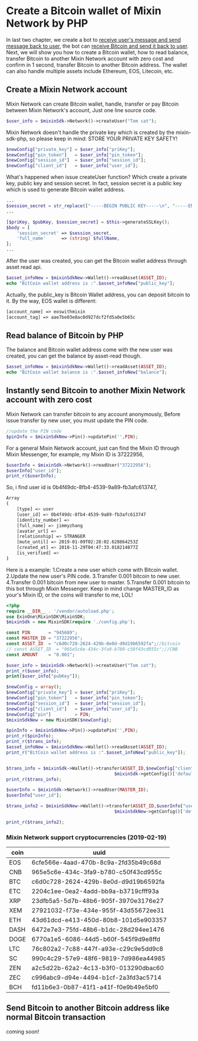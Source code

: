# Create a Bitcoin wallet of Mixin Network by PHP
In last two chapter, we create a bot to [receive user's message and send message back to user](https://github.com/wenewzhang/mixin_labs-php-bot/blob/master/README.md), the bot can [receive Bitcoin and send it back to user](https://github.com/wenewzhang/mixin_labs-php-bot/blob/master/README2.md). Next, we will show you how to create a Bitcoin wallet, how to read balance, transfer Bitcoin to another Mixin Network account with zero cost and confirm in 1 second, transfer Bitcoin to another Bitcoin address. The wallet can also handle multiple assets include Ethereum, EOS, Litecoin, etc.

## Create a Mixin Network account
Mixin Network can create Bitcoin wallet, handle, transfer or pay Bitcoin between  Mixin Network's account, Just one line source code.
```php
$user_info = $mixinSdk->Network()->createUser("Tom cat");
```
Mixin Network doesn't handle the private key which is created by the mixin-sdk-php, so please keep in mind: STORE YOUR PRIVATE KEY SAFETY!
```php
$newConfig["private_key"] = $user_info["priKey"];
$newConfig["pin_token"]   = $user_info["pin_token"];
$newConfig["session_id"]  = $user_info["session_id"];
$newConfig["client_id"]   = $user_info["user_id"];
```
What's happened when issue createUser function? Which create a private key, public key and session secret.
In fact, session secret is a public key which is used to generate Bitcoin wallet address.
```php
...
$session_secret = str_replace(["-----BEGIN PUBLIC KEY-----\n", "-----END PUBLIC KEY-----", "\n"], '', $pub_key);
...

[$priKey, $pubKey, $session_secret] = $this->generateSSLKey();
$body = [
    'session_secret' => $session_secret,
    'full_name'      => (string) $fullName,
];
...
```
After the user was created, you can get the Bitcoin wallet address through asset read api.
```php
$asset_infoNew = $mixinSdkNew->Wallet()->readAsset(ASSET_ID);
echo "BitCoin wallet address is :".$asset_infoNew["public_key"];
```
Actually, the public_key is Bitcoin Wallet address, you can deposit bitcoin to it.
By the way, EOS wallet is different:
```php
[account_name] => eoswithmixin
[account_tag] => aae7be03e8ac0d927dcf2fd5a0e5b65c
```

## Read balance of Bitcoin by PHP
The balance and Bitcoin wallet address come with the new user was created, you can get the balance by asset-read though.
```php
$asset_infoNew = $mixinSdkNew->Wallet()->readAsset(ASSET_ID);
echo "BitCoin wallet balance is :".$asset_infoNew["balance"];
```

## Instantly send Bitcoin to another Mixin Network account with zero cost
Mixin Network can transfer bitcoin to any account anonymously,
Before issue transfer by new user, you must update the PIN code.
```php
//update the PIN code
$pinInfo = $mixinSdkNew->Pin()->updatePin('',PIN);
```

For a general Mixin Network account, just can find the Mixin ID through Mixin Messenger, for example, my Mixin ID is 37222956,
```php
$userInfo = $mixinSdk->Network()->readUser("37222956");
$userInfo["user_id"];
print_r($userInfo);
```
So, i find user id is 0b4f49dc-8fb4-4539-9a89-fb3afc613747,
```bash
Array
(
    [type] => user
    [user_id] => 0b4f49dc-8fb4-4539-9a89-fb3afc613747
    [identity_number] =>
    [full_name] => jimmyzhang
    [avatar_url] =>
    [relationship] => STRANGER
    [mute_until] => 2019-01-09T02:28:02.628864253Z
    [created_at] => 2018-11-29T04:47:33.018214877Z
    [is_verified] =>
)
```
Here is a example:
1.Create a new user which come with Bitcoin wallet.
2.Update the new user's PIN code.
3.Transfer 0.001 bitcoin to new user.
4.Transfer 0.001 bitcoin from new user to master.
5.Transfer 0.001 bitcoin to this bot through Mixin Messenger.
Keep in mind change MASTER_ID as your's Mixin ID, or the coins will transfer to me, LOL!
```php
<?php
require __DIR__ . '/vendor/autoload.php';
use ExinOne\MixinSDK\MixinSDK;
$mixinSdk = new MixinSDK(require './config.php');

const PIN       = "945689";
const MASTER_ID = "37222956";
const ASSET_ID  = "c6d0c728-2624-429b-8e0d-d9d19b6592fa";//bitcoin
// const ASSET_ID  = "965e5c6e-434c-3fa9-b780-c50f43cd955c";//CNB
const AMOUNT    = "0.001";

$user_info = $mixinSdk->Network()->createUser("Tom cat");
print_r($user_info);
print($user_info["pubKey"]);

$newConfig = array();
$newConfig["private_key"] = $user_info["priKey"];
$newConfig["pin_token"]   = $user_info["pin_token"];
$newConfig["session_id"]  = $user_info["session_id"];
$newConfig["client_id"]   = $user_info["user_id"];
$newConfig["pin"]         = PIN;
$mixinSdkNew = new MixinSDK($newConfig);

$pinInfo = $mixinSdkNew->Pin()->updatePin('',PIN);
print_r($pinInfo);
print_r($trans_info);
$asset_infoNew = $mixinSdkNew->Wallet()->readAsset(ASSET_ID);
print_r("BitCoin wallet address is :".$asset_infoNew["public_key"]);


$trans_info = $mixinSdk->Wallet()->transfer(ASSET_ID,$newConfig["client_id"],
                                         $mixinSdk->getConfig()['default']['pin'],AMOUNT);
print_r($trans_info);

$userInfo = $mixinSdk->Network()->readUser(MASTER_ID);
$userInfo["user_id"];

$trans_info2 = $mixinSdkNew->Wallet()->transfer(ASSET_ID,$userInfo["user_id"],
                                         $mixinSdkNew->getConfig()['default']['pin'],AMOUNT);

print_r($trans_info2);
```

### Mixin Network support cryptocurrencies (2019-02-19)

|coin|uuid
|---|---
|EOS|6cfe566e-4aad-470b-8c9a-2fd35b49c68d
|CNB|965e5c6e-434c-3fa9-b780-c50f43cd955c
|BTC|c6d0c728-2624-429b-8e0d-d9d19b6592fa
|ETC|2204c1ee-0ea2-4add-bb9a-b3719cfff93a
|XRP|23dfb5a5-5d7b-48b6-905f-3970e3176e27
|XEM|27921032-f73e-434e-955f-43d55672ee31
|ETH|43d61dcd-e413-450d-80b8-101d5e903357
|DASH|6472e7e3-75fd-48b6-b1dc-28d294ee1476
|DOGE|6770a1e5-6086-44d5-b60f-545f9d9e8ffd
|LTC|76c802a2-7c88-447f-a93e-c29c9e5dd9c8
|SC|990c4c29-57e9-48f6-9819-7d986ea44985
|ZEN|a2c5d22b-62a2-4c13-b3f0-013290dbac60
|ZEC|c996abc9-d94e-4494-b1cf-2a3fd3ac5714
|BCH|fd11b6e3-0b87-41f1-a41f-f0e9b49e5bf0


## Send Bitcoin to another Bitcoin address like normal Bitcoin transaction
coming soon!
